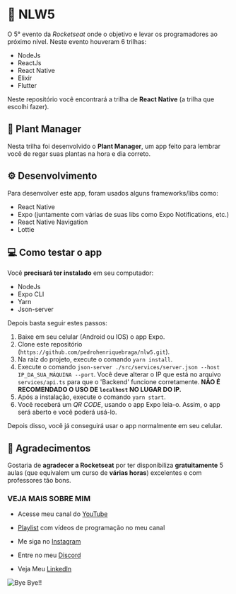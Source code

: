# 🚀 NLW5

O 5° evento da _Rocketseat_ onde o objetivo e levar os programadores ao próximo nível. Neste evento houveram 6 trilhas:

- NodeJs
- ReactJs
- React Native
- Elixir
- Flutter

Neste repositório você encontrará a trilha de **React Native** (a trilha que escolhi fazer).

## 🌱 Plant Manager

Nesta trilha foi desenvolvido o **Plant Manager**, um app feito para lembrar você de regar suas plantas na hora e dia correto.

## ⚙ Desenvolvimento

Para desenvolver este app, foram usados alguns frameworks/libs como:

- React Native
- Expo (juntamente com várias de suas libs como Expo Notifications, etc.)
- React Native Navigation
- Lottie

## 💻 Como testar o app

Você **precisará ter instalado** em seu computador:

- NodeJs
- Expo CLI
- Yarn
- Json-server

Depois basta seguir estes passos:

1. Baixe em seu celular (Android ou IOS) o app Expo.
2. Clone este repositório (`https://github.com/pedrohenriquebraga/nlw5.git`).
3. Na raíz do projeto, execute o comando `yarn install`.
4. Execute o comando `json-server ./src/services/server.json --host IP_DA_SUA_MÁQUINA --port`. Você deve alterar o IP que está no arquivo `services/api.ts` para que o 'Backend' funcione corretamente. **NÃO É RECOMENDADO O USO DE `localhost` NO LUGAR DO IP.**
5. Após a instalação, execute o comando `yarn start`.
6. Você receberá um _QR CODE_, usando o app Expo leia-o. Assim, o app será aberto e você poderá usá-lo.

Depois disso, você já conseguirá usar o app normalmente em seu celular.

## 🤗 Agradecimentos

Gostaria de **agradecer a Rocketseat** por ter disponibiliza **gratuitamente** 5 aulas (que equivalem um curso de **várias horas**) excelentes e com professores tão bons.

### VEJA MAIS SOBRE MIM

- Acesse meu canal do [YouTube](https://youtube.com/gamesantos)

- [Playlist](https://www.youtube.com/playlist?list=PLgjMn24Q0KieV-qjUQuhPn4DWmU5DUsAJ) com vídeos de programação no meu canal

- Me siga no [Instagram](https://instagram.com/pedro_henriquebraga)
- Entre no meu [Discord](https://discord.gg/626zVxa)
- Veja Meu [LinkedIn](https://www.linkedin.com/in/pedro-henrique-3214251a4)

![Bye Bye!!](https://user-images.githubusercontent.com/62728884/78843508-576f5680-79d9-11ea-9f55-b618848ae94d.gif)
